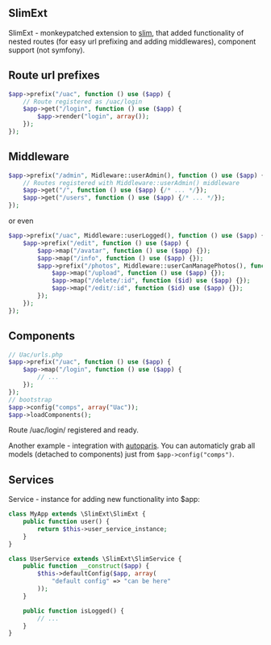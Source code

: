 ## SlimExt
SlimExt - monkeypatched extension to [slim](http://slimframework.com), that added functionality of nested routes (for easy url prefixing and adding middlewares), component support (not symfony).

## Route url prefixes
```php
$app->prefix("/uac", function () use ($app) {
    // Route registered as /uac/login
    $app->get("/login", function () use ($app) {
        $app->render("login", array());
    });
});
```
## Middleware
```php
$app->prefix("/admin", Midleware::userAdmin(), function () use ($app) {
    // Routes registered with Middleware::userAdmin() middleware
    $app->get("/", function () use ($app) {/* ... */});
    $app->get("/users", function () use ($app) {/* ... */});
});
```
or even
```php
$app->prefix("/uac", Middleware::userLogged(), function () use ($app) {
    $app->prefix("/edit", function () use ($app) {
        $app->map("/avatar", function () use ($app) {});
        $app->map("/info", function () use ($app) {});
        $app->prefix("/photos", Middleware::userCanManagePhotos(), function () use ($app) {
            $app->map("/upload", function () use ($app) {});
            $app->map("/delete/:id", function ($id) use ($app) {});
            $app->map("/edit/:id", function ($id) use ($app) {});
        });
    });
});
```
## Components
```php
// Uac/urls.php
$app->prefix("/uac", function () use ($app) {
    $app->map("/login", function () use ($app) {
        // ...
    });
});
// bootstrap
$app->config("comps", array("Uac"));
$app->loadComponents();
```

Route /uac/login/ registered and ready. 

Another example - integration with [autoparis](http://github.com/shadowprince/autoparis). You can automaticly grab all models (detached to components) just from `$app->config("comps")`.

## Services
Service - instance for adding new functionality into $app:
```php
class MyApp extends \SlimExt\SlimExt {
    public function user() {
        return $this->user_service_instance;
    }
}

class UserService extends \SlimExt\SlimService {
    public function __construct($app) {
        $this->defaultConfig($app, array(
            "default config" => "can be here"
        ));
    }

    public function isLogged() {
        // ...
    }
}
```
